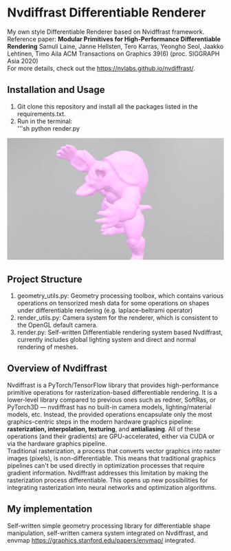 # Nvdiffrast Differentiable Renderer  

My own style Differentiable Renderer based on Nvidffrast framework.  
Reference paper: **Modular Primitives for High-Performance Differentiable Rendering**
Samuli Laine, Janne Hellsten, Tero Karras, Yeongho Seol, Jaakko Lehtinen, Timo Aila
ACM Transactions on Graphics 39(6) (proc. SIGGRAPH Asia 2020)  
For more details, check out the <https://nvlabs.github.io/nvdiffrast/>.

## Installation and Usage

1. Git clone this repository and install all the packages listed in the requirements.txt.  
2. Run in the terminal:  
	'''sh
	python render.py  

<img src="imgs/test.png" alt="armadillo" width="600"/> 

## Project Structure
1. geometry_utils.py: Geometry processing toolbox, which contains various operations on tensorized mesh data for some operations on shapes under differentiable rendering (e.g. laplace-beltrami operator)  
2. render_utils.py: Camera system for the renderer, which is consistent to the OpenGL default camera.  
3. render.py: Self-written Differentiable rendering system based Nvdiffrast, currently includes global lighting system and direct and normal rendering of meshes.  


## Overview of Nvdiffrast
Nvdiffrast is a PyTorch/TensorFlow library that provides high-performance primitive operations for rasterization-based differentiable rendering. It is a lower-level library compared to previous ones such as redner, SoftRas, or PyTorch3D — nvdiffrast has no built-in camera models, lighting/material models, etc. Instead, the provided operations encapsulate only the most graphics-centric steps in the modern hardware graphics pipeline: **rasterization, interpolation, texturing**, and **antialiasing**. All of these operations (and their gradients) are GPU-accelerated, either via CUDA or via the hardware graphics pipeline.  
Traditional rasterization, a process that converts vector graphics into raster images (pixels), is non-differentiable. This means that traditional graphics pipelines can't be used directly in optimization processes that require gradient information. Nvdiffrast addresses this limitation by making the rasterization process differentiable. This opens up new possibilities for integrating rasterization into neural networks and optimization algorithms.  

## My implementation

Self-written simple geometry processing library for differentiable shape manipulation, self-written camera system integrated on Nvdiffrast, and envmap <https://graphics.stanford.edu/papers/envmap/> integrated.


